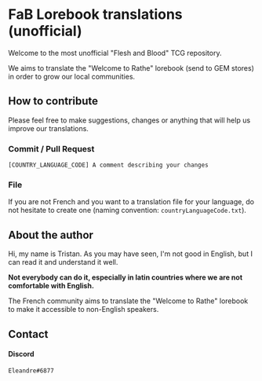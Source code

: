 # FaB Lorebook translations (unofficial)
Welcome to the most unofficial "Flesh and Blood" TCG repository.

We aims to translate the "Welcome to Rathe" lorebook (send to GEM stores) in order to grow our local communities.

## How to contribute
Please feel free to make suggestions, changes or anything that will help us improve our translations.

### Commit / Pull Request
`[COUNTRY_LANGUAGE_CODE] A comment describing your changes`

### File
If you are not French and you want to a translation file for your language, do not hesitate to create one (naming convention: `countryLanguageCode.txt`).

## About the author
Hi, my name is Tristan. As you may have seen, I'm not good in English, but I can read it and understand it well.

**Not everybody can do it, especially in latin countries where we are not comfortable with English.**

The French community aims to translate the "Welcome to Rathe" lorebook to make it accessible to non-English speakers.

## Contact
#### Discord
`Eleandre#6877`

